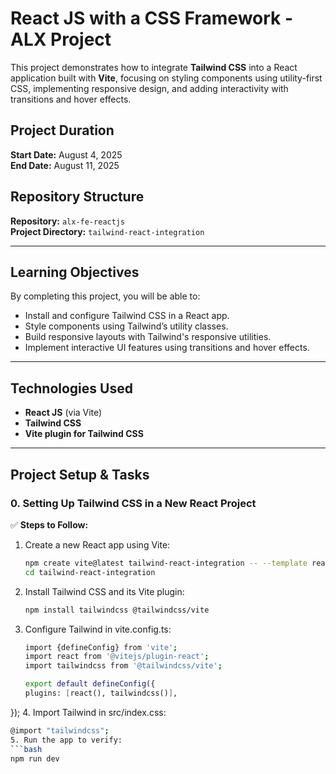 # React JS with a CSS Framework - ALX Project

This project demonstrates how to integrate **Tailwind CSS** into a React application built with **Vite**, focusing on styling components using utility-first CSS, implementing responsive design, and adding interactivity with transitions and hover effects.

## Project Duration
**Start Date:** August 4, 2025  
**End Date:** August 11, 2025  

## Repository Structure
**Repository:** `alx-fe-reactjs`  
**Project Directory:** `tailwind-react-integration`

---

## Learning Objectives

By completing this project, you will be able to:

- Install and configure Tailwind CSS in a React app.
- Style components using Tailwind’s utility classes.
- Build responsive layouts with Tailwind's responsive utilities.
- Implement interactive UI features using transitions and hover effects.

---

## Technologies Used

- **React JS** (via Vite)
- **Tailwind CSS**
- **Vite plugin for Tailwind CSS**

---

## Project Setup & Tasks

### 0. Setting Up Tailwind CSS in a New React Project

✅ **Steps to Follow:**
1. Create a new React app using Vite:
   ```bash
   npm create vite@latest tailwind-react-integration -- --template react
   cd tailwind-react-integration
2. Install Tailwind CSS and its Vite plugin:
   ```bash
   npm install tailwindcss @tailwindcss/vite
3. Configure Tailwind in vite.config.ts:
   ```bash
   import {defineConfig} from 'vite';
   import react from '@vitejs/plugin-react';
   import tailwindcss from '@tailwindcss/vite';

   export default defineConfig({
   plugins: [react(), tailwindcss()],
  });
4. Import Tailwind in src/index.css:
   ```bash
   @import "tailwindcss";
5. Run the app to verify:
   ```bash
   npm run dev



